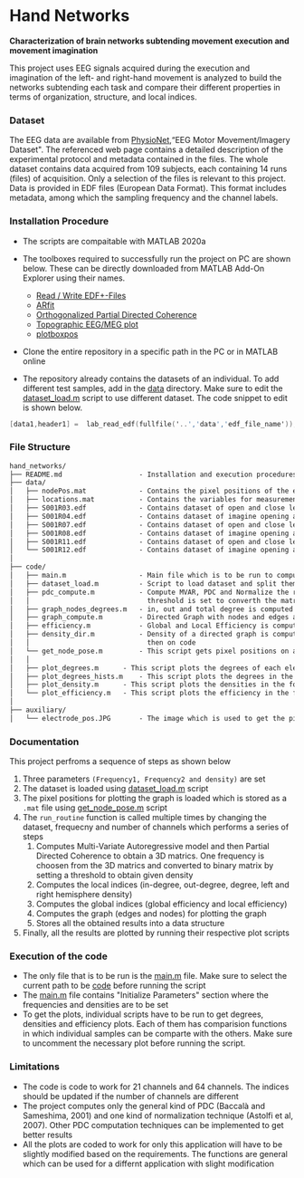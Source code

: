 # Hand Networks
**Characterization of brain networks subtending movement execution and  movement imagination**

This project uses EEG signals acquired during the execution and imagination of the left- and right-hand movement is analyzed to build the networks subtending each task and compare their different properties in terms of organization, structure, and local indices.

### Dataset
The EEG data are available from [PhysioNet](https://physionet.org/content/eegmmidb/1.0.0/),“EEG Motor Movement/Imagery Dataset". The referenced web page contains a detailed description of the experimental protocol and metadata contained in the files. The whole dataset contains data acquired from 109 subjects, each containing 14 runs (files) of acquisition. Only a selection of the files is relevant to this project. Data is provided in EDF files (European Data Format). This format includes metadata, among which the sampling frequency and the channel labels.

### Installation Procedure
- The scripts are compaitable with MATLAB 2020a
- The toolboxes required to successfully run the project on PC are shown below. These can be directly downloaded from MATLAB Add-On Explorer using their names.
	- [Read / Write EDF+-Files](https://www.mathworks.com/matlabcentral/fileexchange/36530-read-write-edf-files)
	- [ARfit](https://www.mathworks.com/matlabcentral/fileexchange/174-arfit)
	- [Orthogonalized Partial Directed Coherence](https://www.mathworks.com/matlabcentral/fileexchange/45223-orthogonalized-partial-directed-coherence-measuring-time-varying-interactions-within-eeg-channels)
	- [Topographic EEG/MEG plot](https://www.mathworks.com/matlabcentral/fileexchange/72729-topographic-eeg-meg-plot)
	- [plotboxpos](https://www.mathworks.com/matlabcentral/fileexchange/9615-plotboxpos)

- Clone the entire repository in a specific path in the PC or in MATLAB online
- The repository already contains the datasets of an individual. To add different test samples, add in the [data](data/) directory. Make sure to edit the [dataset_load.m](code/dataset_load.m) script to use different dataset. The code snippet to edit is shown below. 
```objective-c
[data1,header1] =  lab_read_edf(fullfile('..','data','edf_file_name'));
```

### File Structure
```txt
hand_networks/
├── README.md                   - Installation and execution procedures, description of code modules and ouput
├── data/
│   ├── nodePos.mat             - Contains the pixel positions of the electrodes used to plot graph 
│   ├── locations.mat           - Contains the variables for measurement systems of 64 channel data format
│   ├── S001R03.edf             - Contains dataset of open and close left or right fist (LHM, RHM)
│   ├── S001R04.edf             - Contains dataset of imagine opening and closing left or right fist (LHI, RHI)
│   ├── S001R07.edf             - Contains dataset of open and close left or right fist (LHM, RHM)
│   ├── S001R08.edf             - Contains dataset of imagine opening and closing left or right fist (LHI, RHI)
│   ├── S001R11.edf             - Contains dataset of open and close left or right fist (LHM, RHM)
│   └── S001R12.edf             - Contains dataset of imagine opening and closing left or right fist (LHI, RHI)
│
├── code/
│   ├── main.m                  - Main file which is to be run to compute the entire routine
│   ├── dataset_load.m          - Script to load dataset and split them into four set LHM, LHI, RHM and RHI          
│   ├── pdc_compute.m           - Compute MVAR, PDC and Normalize the result. One frequency is choosen and
│   │                             threshold is set to converth the matrix to binary with given density
│   ├── graph_nodes_degrees.m   - in, out and total degree is computed along with left and right hemisphere density
│   ├── graph_compute.m         - Directed Graph with nodes and edges are computed which is used to plot the results
│   ├── efficiency.m            - Global and Local Efficiency is computed in this script
│   ├── density_dir.m           - Density of a directed graph is computed. Kept seperate because it is used in more
│   │                             then on code
│   └── get_node_pose.m         - This script gets pixel positions on an image which are used to plot the graph
│   │
│   ├── plot_degrees.m		- This script plots the degrees of each electrode position in the form of table
│   ├── plot_degrees_hists.m	- This script plots the degrees in the form of a bar graph 
│   ├── plot_density.m		- This script plots the densities in the form of a bar graph
│   └── plot_efficiency.m	- This script plots the efficiency in the form of topographical representation
│
├── auxiliary/
│   └── electrode_pos.JPG       - The image which is used to get the pixel position (obtained from PhusioNet)
```

### Documentation
This project perfroms a sequence of steps as shown below
1. Three parameters `(Frequency1, Frequency2 and density)` are set
2. The dataset is loaded using [dataset_load.m](code/dataset_load.m) script
3. The pixel positions for plotting the graph is loaded which is stored as a `.mat` file using [get_node_pose.m](code/get_node_pose.m) script 
4. The `run_routine` function is called multiple times by changing the dataset, frequecny and number of channels which performs a series of steps
   1. Computes Multi-Variate Autoregressive model and then Partial Directed Coherence to obtain a 3D matrics. One frequency is choosen from the 3D matrics and converted to binary matrix by setting a threshold to obtain given density
   2. Computes the local indices (in-degree, out-degree, degree, left and right hemisphere density)
   3. Computes the global indices (global efficiency and local efficiency)
   4. Computes the graph (edges and nodes) for plotting the graph
   5. Stores all the obtained results into a data structure
5. Finally, all the results are plotted by running their respective plot scripts

### Execution of the code
- The only file that is to be run is the [main.m](code/main.m) file. Make sure to select the current path to be [code](code/) before running the script
- The [main.m](code/main.m) file contains "Initialize Parameters" section where the frequencies and densities are to be set 
- To get the plots, individual scripts have to be run to get degrees, densities and efficiency plots. Each of them has comparision functions in which individual samples can be comparte with the others. Make sure to uncomment the necessary plot before running the script. 

### Limitations
- The code is code to work for 21 channels and 64 channels. The indices should be updated if the number of channels are different
- The project computes only the general kind of PDC (Baccalà and Sameshima, 2001) and one kind of normalization technique (Astolfi et al, 2007). Other PDC computation techniques can be implemented to get better results
- All the plots are coded to work for only this application will have to be slightly modified based on the requirements. The functions are general which can be used for a differnt application with slight modification 
